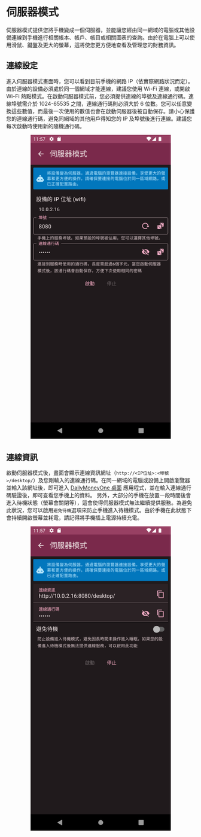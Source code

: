 # 伺服器模式

伺服器模式提供您將手機變成一個伺服器，並能讓您經由同一網域的電腦或其他設備連線到手機進行相關帳本、帳戶、帳目或相關圖表的查詢。由於在電腦上可以使用滑鼠、鍵盤及更大的螢幕，這將使您更方便地查看及管理您的財務資訊。

## 連線設定

進入伺服器模式畫面時，您可以看到目前手機的網路 IP（依實際網路狀況而定）。由於連線的設備必須處於同一個網域才能連線，建議您使用 Wi-Fi 連線，或開啟 Wi-Fi 熱點模式。在啟動伺服器模式前，您必須提供連線的埠號及連線通行碼。連線埠號需介於 1024-65535 之間，連線通行碼則必須大於 6 位數。您可以任意變換這些數值，而最後一次使用的數值也會在啟動伺服器後被自動保存。請小心保護您的連線通行碼，避免同網域的其他用戶得知您的 IP 及埠號後進行連線。建議您每次啟動時使用新的隨機通行碼。

<div align="center">

<img src="imgs/server-mode-1.png" alt="" width="375">

</div>

## 連線資訊

啟動伺服器模式後，畫面會顯示連線資訊網址（`http://<IP位址>:<埠號>/desktop/`）及您剛輸入的連線通行碼。在同一網域的電腦或設備上開啟瀏覽器並輸入該網址後，即可進入 [DailyMoneyOne 桌面](desktop.md) 應用程式，並在輸入連線通行碼驗證後，即可查看您手機上的資料。 另外，大部分的手機在放置一段時間後會進入待機狀態（螢幕會關閉等），這會使得伺服器模式無法繼續提供服務。為避免此狀況，您可以啟用`避免待機`選項來防止手機進入待機模式。由於手機在此狀態下會持續開啟螢幕並耗電，請記得將手機插上電源持續充電。

<div align="center">

<img src="imgs/server-mode-2.png" alt="" width="375">

</div>